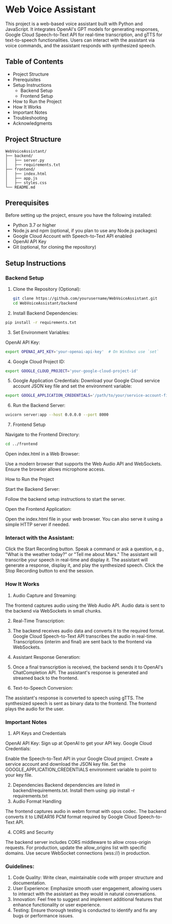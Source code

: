 # Web Voice Assistant

This project is a web-based voice assistant built with Python and JavaScript. It integrates OpenAI's GPT models for generating responses, Google Cloud Speech-to-Text API for real-time transcription, and gTTS for text-to-speech functionalities. Users can interact with the assistant via voice commands, and the assistant responds with synthesized speech.

## Table of Contents
- Project Structure
- Prerequisites
- Setup Instructions
  - Backend Setup
  - Frontend Setup
- How to Run the Project
- How It Works
- Important Notes
- Troubleshooting
- Acknowledgments

## Project Structure

```
WebVoiceAssistant/
├── backend/
│   ├── server.py
│   ├── requirements.txt
├── frontend/
│   ├── index.html
│   ├── app.js
│   ├── styles.css
└── README.md
```

## Prerequisites
Before setting up the project, ensure you have the following installed:

- Python 3.7 or higher
- Node.js and npm (optional, if you plan to use any Node.js packages)
- Google Cloud Account with Speech-to-Text API enabled
- OpenAI API Key
- Git (optional, for cloning the repository)

## Setup Instructions

### Backend Setup

1. Clone the Repository (Optional):
   ```bash
   git clone https://github.com/yourusername/WebVoiceAssistant.git
   cd WebVoiceAssistant/backend
   ```

2. Install Backend Dependencies:
```bash
pip install -r requirements.txt
```

3. Set Environment Variables:

OpenAI API Key:
```bash
export OPENAI_API_KEY='your-openai-api-key'  # On Windows use `set`
```

4. Google Cloud Project ID:
```bash
export GOOGLE_CLOUD_PROJECT='your-google-cloud-project-id'
```

5. Google Application Credentials:
Download your Google Cloud service account JSON key file and set the environment variable:
```bash
export GOOGLE_APPLICATION_CREDENTIALS='/path/to/your/service-account-file.json'
```

6. Run the Backend Server:
```bash
uvicorn server:app --host 0.0.0.0 --port 8000
```

7. Frontend Setup

Navigate to the Frontend Directory:
```bash
cd ../frontend
```

Open index.html in a Web Browser:

Use a modern browser that supports the Web Audio API and WebSockets.
Ensure the browser allows microphone access.



How to Run the Project

Start the Backend Server:

Follow the backend setup instructions to start the server.


Open the Frontend Application:

Open the index.html file in your web browser. You can also serve it using a simple HTTP server if needed.


### Interact with the Assistant:

Click the Start Recording button.
Speak a command or ask a question, e.g., "What is the weather today?" or "Tell me about Mars."
The assistant will transcribe your speech in real-time and display it.
The assistant will generate a response, display it, and play the synthesized speech.
Click the Stop Recording button to end the session.



### How It Works

1. Audio Capture and Streaming:

The frontend captures audio using the Web Audio API.
Audio data is sent to the backend via WebSockets in small chunks.


2. Real-Time Transcription:

3. The backend receives audio data and converts it to the required format.
Google Cloud Speech-to-Text API transcribes the audio in real-time.
Transcriptions (interim and final) are sent back to the frontend via WebSockets.


4. Assistant Response Generation:

5. Once a final transcription is received, the backend sends it to OpenAI's ChatCompletion API.
The assistant's response is generated and streamed back to the frontend.


6. Text-to-Speech Conversion:

The assistant's response is converted to speech using gTTS.
The synthesized speech is sent as binary data to the frontend.
The frontend plays the audio for the user.



### Important Notes
1. API Keys and Credentials

OpenAI API Key: Sign up at OpenAI to get your API key.
Google Cloud Credentials:

Enable the Speech-to-Text API in your Google Cloud project.
Create a service account and download the JSON key file.
Set the GOOGLE_APPLICATION_CREDENTIALS environment variable to point to your key file.



2. Dependencies
Backend dependencies are listed in backend/requirements.txt.
Install them using:
pip install -r requirements.txt
3. Audio Format Handling

The frontend captures audio in webm format with opus codec.
The backend converts it to LINEAR16 PCM format required by Google Cloud Speech-to-Text API.

4. CORS and Security

The backend server includes CORS middleware to allow cross-origin requests.
For production, update the allow_origins list with specific domains.
Use secure WebSocket connections (wss://) in production.


### Guidelines:

1. Code Quality: Write clean, maintainable code with proper structure and documentation.
2. User Experience: Emphasize smooth user engagement, allowing users to interact with the assistant as they would in natural conversations.
3. Innovation: Feel free to suggest and implement additional features that enhance functionality or user experience.
4. Testing: Ensure thorough testing is conducted to identify and fix any bugs or performance issues.
